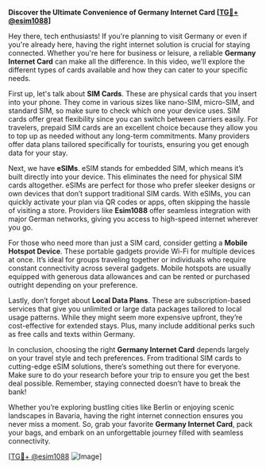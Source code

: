 **Discover the Ultimate Convenience of Germany Internet Card [[TG💪+ @esim1088](https://t.me/s/esim1088)]**

Hey there, tech enthusiasts! If you're planning to visit Germany or even if you're already here, having the right internet solution is crucial for staying connected. Whether you're here for business or leisure, a reliable **Germany Internet Card** can make all the difference. In this video, we'll explore the different types of cards available and how they can cater to your specific needs.

First up, let's talk about **SIM Cards**. These are physical cards that you insert into your phone. They come in various sizes like nano-SIM, micro-SIM, and standard SIM, so make sure to check which one your device uses. SIM cards offer great flexibility since you can switch between carriers easily. For travelers, prepaid SIM cards are an excellent choice because they allow you to top up as needed without any long-term commitments. Many providers offer data plans tailored specifically for tourists, ensuring you get enough data for your stay.

Next, we have **eSIMs**. eSIM stands for embedded SIM, which means it’s built directly into your device. This eliminates the need for physical SIM cards altogether. eSIMs are perfect for those who prefer sleeker designs or own devices that don’t support traditional SIM cards. With eSIMs, you can quickly activate your plan via QR codes or apps, often skipping the hassle of visiting a store. Providers like **Esim1088** offer seamless integration with major German networks, giving you access to high-speed internet wherever you go.

For those who need more than just a SIM card, consider getting a **Mobile Hotspot Device**. These portable gadgets provide Wi-Fi for multiple devices at once. It’s ideal for groups traveling together or individuals who require constant connectivity across several gadgets. Mobile hotspots are usually equipped with generous data allowances and can be rented or purchased outright depending on your preference.

Lastly, don’t forget about **Local Data Plans**. These are subscription-based services that give you unlimited or large data packages tailored to local usage patterns. While they might seem more expensive upfront, they’re cost-effective for extended stays. Plus, many include additional perks such as free calls and texts within Germany.

In conclusion, choosing the right **Germany Internet Card** depends largely on your travel style and tech preferences. From traditional SIM cards to cutting-edge eSIM solutions, there’s something out there for everyone. Make sure to do your research before your trip to ensure you get the best deal possible. Remember, staying connected doesn’t have to break the bank!

Whether you’re exploring bustling cities like Berlin or enjoying scenic landscapes in Bavaria, having the right internet connection ensures you never miss a moment. So, grab your favorite **Germany Internet Card**, pack your bags, and embark on an unforgettable journey filled with seamless connectivity.

[[TG💪+ @esim1088](https://t.me/s/esim1088) ![Image](https://i.postimg.cc/Y0z9fWf4/image.png)]